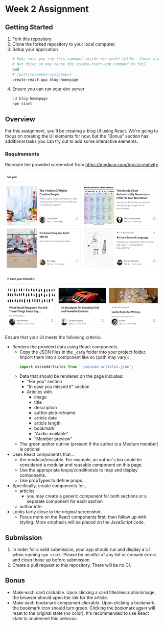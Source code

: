 # Week 2 Assignment

## Getting Started

1. Fork this repository
2. Clone the forked repository to your local computer.
2. Setup your application
   ```bash
   # Make sure you run this command inside the week2 folder. Check via `pwd`
   # Not doing so may cause the create-react-app command to fail
   pwd
   # /path/to/week2-assignment
   create-react-app blog-homepage
   ```
3. Ensure you can run your dev server
   ```bash
   cd blog-homepage
   npm start
   ```

## Overview

For this assignment, you'll be creating a blog UI using React. We're going to focus on creating the UI elements for now, but the "Bonus" section has additional tasks you can try out to add some interactive elements.

### Requirements

Recreate the provided screenshot from https://medium.com/topic/creativity.

![Medium screenshot](medium.jpeg)

Ensure that your UI meets the following criteria:

* Renders the provided data using React components.
    * Copy the JSON files in the `_data` folder into your project folder. Import them into a component like so (path may vary):
      ```js
      import missedArticles from './missed-articles.json';
      ```
    * Data that should be rendered on the page includes:
        * "For you" section
        * "In case you missed it" section
        * Articles with
            * image
            * title
            * description
            * author picture/name
            * article date
            * article length
            * bookmark
            * "Audio available"
            * "Member preview"
    * The green author outline (present if the author is a Medium member) is optional
* Uses React components that...
    * Are modular/reusable. For example, an author's bio could be considered a modular and reusable component on this page.
    * Use the appropriate loops/conditionals to map and display components.
    * Use propTypes to define props.
* Specifically, create components for...
    * articles
        * you may create a generic component for both sections or a separate component for each section
    * author info
* Looks fairly close to the original screenshot.
    * Focus more on the React components first, then follow up with styling. More emphasis will be placed on the JavaScript code.

## Submission

1. In order for a valid submission, your app should run and display a UI when running `npm start`. Please be mindful of any lint or console errors and clean those up before submission.
2. Create a pull request to this repository. There will be no CI.

## Bonus

* Make each card clickable. Upon clicking a card title/description/image, the browser should open the link for the article.
* Make each bookmark component clickable. Upon clicking a bookmark, the bookmark icon should turn green. Clicking the bookmark again will reset to the original state (no color). It's recommended to use React state to implement this behavior.

